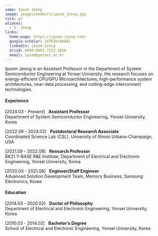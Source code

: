 ```yaml
---
name: Ipoom Jeong
image: images/members/ipoom_jeong.jpg
role: pi
aliases:
  - I. Jeong
links:
  home-page: https://ipoom-jeong.com/
  google-scholar: iGTEZKcAAAAJ
  linkedin: ipoom-jeong
  orcid: 0000-0001-7513-2858
  email: ipoom@yonsei.ac.kr
---
```


Ipoom Jeong is an Assistant Professor in the Department of System Semiconductor Engineering at Yonsei University. His research focuses on energy-efficient CPU/GPU Microarchitectures, high-performance system architectures, near-data processing, and cutting-edge interconnect technologies.

<!--
He earned his Ph.D. degree from the Department of Electrical and Electronic Engineering at Yonsei University in 2020. His research expertise encompasses roles such as a Hardware Engineer in the Memory Business division at Samsung Electronics (2020-2021), a Research Professor in the School of Electrical and Electronic Engineering at Yonsei University (2021-2022), and a Postdoctoral Research Associate at the University of Illinois Urbana-Champaign (2022-2024).
-->

#### **Experience**

[2024.03 - Present] &nbsp; **Assistant Professor**<br>
Department of System Semiconductor Engineering, Yonsei University, Korea

[2022.09 - 2024.02] &nbsp; **Postdoctoral Research Associate**<br>
Coordinated Science Lab (CSL), University of Illinois Urbana-Champaign, USA

[2021.09 - 2022.08] &nbsp; **Research Professor**<br>
BK21 Y-BASE R&E Institute, Department of Electrical and Electronic Engineering, Yonsei University, Korea

[2020.03 - 2021.08] &nbsp; **Engineer/Staff Engineer**<br>
Advanced Solution Development Team, Memory Business, Samsung Electronics, Korea

#### **Education**

[2014.03 - 2020.02] &nbsp; **Doctor of Philosophy**<br>
Department of Electrical and Electronic Engineering, Yonsei University, Korea

[2010.03 - 2014.02] &nbsp; **Bachelor’s Degree**<br>
School of Electrical and Electronic Engineering, Yonsei University, Korea
